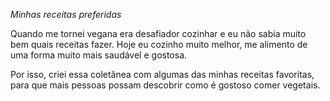 *Minhas receitas preferidas*

Quando me tornei vegana era desafiador cozinhar e eu não sabia muito bem quais receitas fazer.
Hoje eu cozinho muito melhor, me alimento de uma forma muito mais saudável e gostosa.

Por isso, criei essa coletânea com algumas das minhas receitas favoritas, para que mais pessoas possam descobrir como é gostoso comer vegetais.

